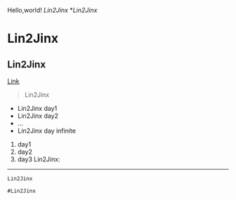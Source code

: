 Hello,world!
*Lin2Jinx*
**Lin2Jinx*
# Lin2Jinx
## Lin2Jinx
[Link](https://www.instagram.com/dearlorijinx/)
> Lin2Jinx
* Lin2Jinx day1
* Lin2Jinx day2
* ...
* Lin2Jinx day infinite
1. day1
2. day2
3. day3
Lin2Jinx:
---
`Lin2Jinx`
```
#Lin2Jinx
```

